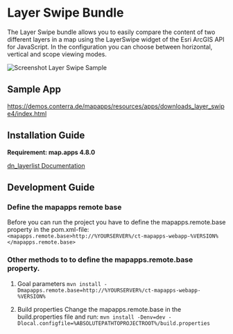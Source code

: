 # Layer Swipe Bundle
The Layer Swipe bundle allows you to easily compare the content of two different layers in a map using the LayerSwipe widget of the Esri ArcGIS API for JavaScript. In the configuration you can choose between horizontal, vertical and scope viewing modes. 

![Screenshot Layer Swipe Sample](https://github.com/conterra/mapapps-layer-swipe/blob/master/screenshot.JPG)

## Sample App
https://demos.conterra.de/mapapps/resources/apps/downloads_layer_swipe4/index.html

## Installation Guide
**Requirement: map.apps 4.8.0**

[dn_layerlist Documentation](https://github.com/conterra/mapapps-layer-list/tree/master/src/main/js/bundles/dn_layerlist)

## Development Guide
### Define the mapapps remote base
Before you can run the project you have to define the mapapps.remote.base property in the pom.xml-file:
`<mapapps.remote.base>http://%YOURSERVER%/ct-mapapps-webapp-%VERSION%</mapapps.remote.base>`

### Other methods to to define the mapapps.remote.base property.
1. Goal parameters
`mvn install -Dmapapps.remote.base=http://%YOURSERVER%/ct-mapapps-webapp-%VERSION%`

2. Build properties
Change the mapapps.remote.base in the build.properties file and run:
`mvn install -Denv=dev -Dlocal.configfile=%ABSOLUTEPATHTOPROJECTROOT%/build.properties`
